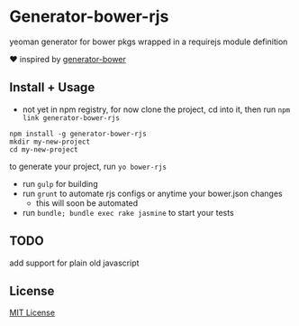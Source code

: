 # Generator-bower-rjs

yeoman generator for bower pkgs wrapped in a requirejs module definition

:heart: inspired by [generator-bower](https://github.com/ThorstenHans/generator-bower/)

## Install + Usage ##

* not yet in npm registry, for now clone the project, cd into it, then run `npm link generator-bower-rjs`
```
npm install -g generator-bower-rjs
mkdir my-new-project
cd my-new-project
```
to generate your project, run `yo bower-rjs`

- run `gulp`  for building
- run `grunt` to automate rjs configs or anytime your bower.json changes
    - this will soon be automated
- run `bundle; bundle exec rake jasmine` to start your tests

## TODO ##
  add support for plain old javascript

## License
[MIT License](http://en.wikipedia.org/wiki/MIT_License)
